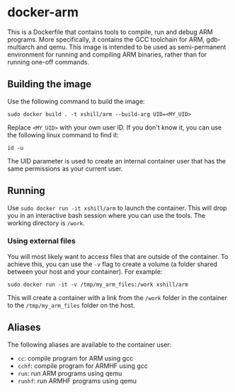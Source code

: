 # docker-arm
This is a Dockerfile that contains tools to compile, run and debug
ARM programs. More specifically, it contains the GCC toolchain for ARM,
gdb-multiarch and qemu. This image is intended to be used as semi-permanent environment
for running and compiling ARM binaries, rather than for running one-off commands.

## Building the image
Use the following command to build the image:

```
sudo docker build . -t xshill/arm --build-arg UID=<MY_UID>
```

Replace `<MY_UID>` with your own user ID. If you don't know it, you can use the following linux command to find it:

```
id -u
```

The UID parameter is used to create an internal container user that has the same permissions as your current user.

## Running
Use `sudo docker run -it xshill/arm` to launch the container. This will drop
you in an interactive bash session where you can use the tools. The working directory is `/work`.

### Using external files
You will most likely
want to access files that are outside of the container. To achieve this, you can use the `-v` flag to create a volume (a folder shared between your host and your container). For example:

```
sudo docker run -it -v /tmp/my_arm_files:/work xshill/arm
```

This will create a container with a link from the `/work` folder in the container to the `/tmp/my_arm_files` folder on the host.

## Aliases
The following aliases are available to the container user:
* `cc`: compile program for ARM using gcc
* `cchf`: compile program for ARMHF using gcc
* `run`: run ARM programs using qemu
* `runhf`: run ARMHF programs using qemu
